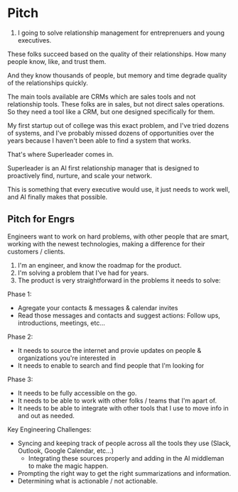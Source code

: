# Pitch

1. I going to solve relationship management for entreprenuers and young executives.

These folks succeed based on the quality of their relationships. How many people know, like, and trust them.

And they know thousands of people, but memory and time degrade quality of the relationships quickly.

The main tools available are CRMs which are sales tools and not relationship tools. These folks are in sales, but not direct sales operations. So they need a tool like a CRM, but one designed specifically for them.

My first startup out of college was this exact problem, and I've tried dozens of systems, and I've probably missed dozens of opportunities over the years because I haven't been able to find a system that works.

That's where Superleader comes in.

Superleader is an AI first relationship manager that is designed to proactively find, nurture, and scale your network.

This is something that every executive would use, it just needs to work well, and AI finally makes that possible.

## Pitch for Engrs

Engineers want to work on hard problems, with other people that are smart, working with the newest technologies, making a difference for their customers / clients.

1. I'm an engineer, and know the roadmap for the product.
2. I'm solving a problem that I've had for years.
3. The product is very straightforward in the problems it needs to solve:

Phase 1:

- Agregate your contacts & messages & calendar invites
- Read those messages and contacts and suggest actions: Follow ups, introductions, meetings, etc...

Phase 2:

- It needs to source the internet and provie updates on people & organizations you're interested in
- It needs to enable to search and find people that I'm looking for

Phase 3:

- It needs to be fully accessible on the go.
- It needs to be able to work with other folks / teams that I'm apart of.
- It needs to be able to integrate with other tools that I use to move info in and out as needed.

Key Engineering Challenges:

- Syncing and keeping track of people across all the tools they use (Slack, Outlook, Google Calendar, etc...)
  - Integrating these sources properly and adding in the AI middleman to make the magic happen.
- Prompting the right way to get the right summarizations and information.
- Determining what is actionable / not actionable.
